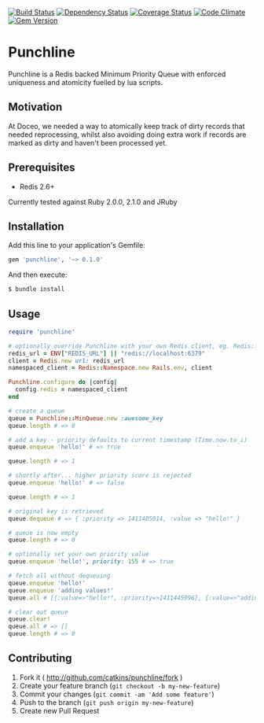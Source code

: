 [![Build Status](https://travis-ci.org/catkins/punchline.svg)](https://travis-ci.org/catkins/punchline) [![Dependency Status](https://gemnasium.com/catkins/punchline.svg)](https://gemnasium.com/catkins/punchline) [![Coverage Status](https://img.shields.io/coveralls/catkins/punchline.svg)](https://coveralls.io/r/catkins/punchline) [![Code Climate](https://codeclimate.com/github/catkins/punchline/badges/gpa.svg)](https://codeclimate.com/github/catkins/punchline) [![Gem Version](https://badge.fury.io/rb/punchline.svg)](http://badge.fury.io/rb/punchline)

# Punchline

Punchline is a Redis backed Minimum Priority Queue with enforced uniqueness and atomicity fuelled by lua scripts.

## Motivation

At Doceo, we needed a way to atomically keep track of dirty records that needed reprocessing, whilst also avoiding doing extra work if records are marked as dirty and haven't been processed yet.

## Prerequisites

- Redis 2.6+

Currently tested against Ruby 2.0.0, 2.1.0 and JRuby

## Installation

Add this line to your application's Gemfile:

```ruby
gem 'punchline', '~> 0.1.0'
```

And then execute:

```bash
$ bundle install
```

## Usage

```ruby
require 'punchline'

# optionally override Punchline with your own Redis client, eg. Redis::Namespace
redis_url = ENV["REDIS_URL"] || "redis://localhost:6379"
client = Redis.new url: redis_url
namespaced_client = Redis::Namespace.new Rails.env, client

Punchline.configure do |config|
  config.redis = namespaced_client
end

# create a queue
queue = Punchline::MinQueue.new :awesome_key
queue.length # => 0

# add a key - priority defaults to current timestamp (Time.now.to_i)
queue.enqueue 'hello!' # => true

queue.length # => 1

# shortly after... higher priority score is rejected
queue.enqueue 'hello!' # => false

queue.length # => 1

# original key is retrieved
queue.dequeue # => { :priority => 1411405014, :value => "hello!" }

# queue is now empty
queue.length # => 0

# optionally set your own priority value
queue.enqueue 'hello!', priority: 155 # => true

# fetch all without dequeuing
queue.enqueue 'hello!'
queue.enqueue 'adding values!'
queue.all # [{:value=>"hello!", :priority=>1411445996}, {:value=>"adding values!", :priority=>1411446073}]

# clear out queue
queue.clear!
queue.all # => []
queue.length # => 0

```

## Contributing

1. Fork it ( http://github.com/catkins/punchline/fork )
2. Create your feature branch (`git checkout -b my-new-feature`)
3. Commit your changes (`git commit -am 'Add some feature'`)
4. Push to the branch (`git push origin my-new-feature`)
5. Create new Pull Request
